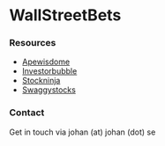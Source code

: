 # WallStreetBets

### Resources
+ [Apewisdome](https://apewisdom.io/wallstreetbets)
+ [Investorbubble](https://www.investorbubble.com/wallstreetbets)
+ [Stockninja](https://www.stockninja.io/wallstreetbets-tracker)
+ [Swaggystocks](https://swaggystocks.com)

### Contact
Get in touch via johan (at) johan (dot) se
